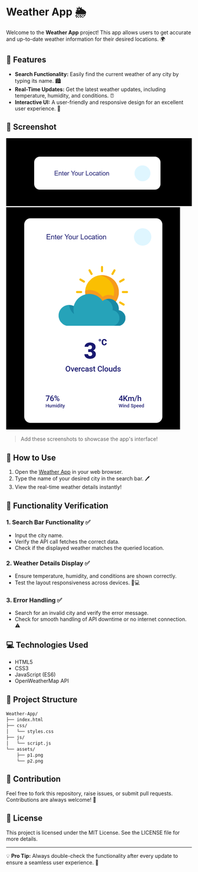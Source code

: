 # Weather App 🌦️

Welcome to the **Weather App** project! This app allows users to get accurate and up-to-date weather information for their desired locations. 🌍

## 🌟 Features

- **Search Functionality:** Easily find the current weather of any city by typing its name. 🏙️
- **Real-Time Updates:** Get the latest weather updates, including temperature, humidity, and conditions. ⏰
- **Interactive UI:** A user-friendly and responsive design for an excellent user experience. 🎨

## 📸 Screenshot

![Search Screen](./assets/p1.png)
![Weather Display Screen](./assets/p2.png)

> Add these screenshots to showcase the app's interface!

## 🚀 How to Use

1. Open the [Weather App](https://rawcdn.githack.com/Mostafa-khatab/Weather-App/83d15c91549c98b0c8816eb7ca3eec7575e6fa22/weather-app.html) in your web browser.
2. Type the name of your desired city in the search bar. 🖊️
3. View the real-time weather details instantly! 

## 🔧 Functionality Verification

### 1. Search Bar Functionality ✅
   - Input the city name.
   - Verify the API call fetches the correct data.
   - Check if the displayed weather matches the queried location.

### 2. Weather Details Display ✅
   - Ensure temperature, humidity, and conditions are shown correctly.
   - Test the layout responsiveness across devices. 📱💻

### 3. Error Handling ✅
   - Search for an invalid city and verify the error message.
   - Check for smooth handling of API downtime or no internet connection. ⚠️

## 💻 Technologies Used

- HTML5
- CSS3
- JavaScript (ES6)
- OpenWeatherMap API

## 📂 Project Structure

```
Weather-App/
├── index.html
├── css/
│   └── styles.css
├── js/
│   └── script.js
└── assets/
    ├── p1.png
    └── p2.png
```

## 🤝 Contribution

Feel free to fork this repository, raise issues, or submit pull requests. Contributions are always welcome! 🙌

## 📄 License

This project is licensed under the MIT License. See the LICENSE file for more details.

---

💡 **Pro Tip:** Always double-check the functionality after every update to ensure a seamless user experience. 🚦
